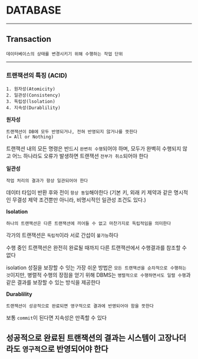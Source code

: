 # DATABASE
---
## Transaction
```
데이터베이스의 상태를 변경시키기 위해 수행하는 작업 단위
```
---
### 트랜잭션의 특징 (ACID)
```
1. 원자성(Atomicity)
2. 일관성(Consistency)
3. 독립성(lsolation)
4. 지속성(Durablility)
```
**원자성**   
```
트랜잭션이 DB에 모두 반영되거나, 전혀 반영되지 않거나를 뜻한다
(= All or Nothing)
```
트랜잭션 내의 모든 명령은 반드시 `완변히 수행`되어야 하며, 모두가 완벽히 수행되지 않고 어느 하나라도 오류가 발생하면 트랜잭션 `전부가 취소`되어야 한다

**일관성**   
```
작업 처리의 결과가 항상 일관되어야 한다
```
데이터 타입이 반환 후와 전이 `항상 동일`해야한다
(기본 키, 외래 키 제약과 같은 명시적인 무결성 제약 조건뿐만 아니라, 비명시적인 일관성 조건도 있다.)

**Isolation**   
```
하나의 트랜잭션은 다른 트랜잭션에 끼어들 수 없고 마찬가지로 독립적임을 의미한다
```
각가의 트랜잭션은 `독립적`이라 서로 간섭이 `불가능`하다

수행 중인 트랜잭션은 완전히 완료될 때까지 다른 트랜잭션에서 수행결과를 참조할 수 없다

isolation 성질을 보장할 수 잇는 가장 쉬운 방법은 `모든 트랜잭션을 순차적으로 수행하는 것`이지만, 병렬적 수행의 장점을 얻기 위해 DBMS는 `병렬적으로 수행하면서도 일렬 수행`과 같은 결과를 보장할 수 있는 방식을 제공한다

**Durablility**   
```
트랜잭션이 성공적으로 완료되면 영구적으로 결과에 반영되어야 함을 뜻한다
```
보통 `commit`이 된다면 지속성은 만족할 수 있다

성공적으로 완료된 트랜잭션의 결과는 시스템이 고장나더라도 `영구적`으로 반영되어야 한다
---